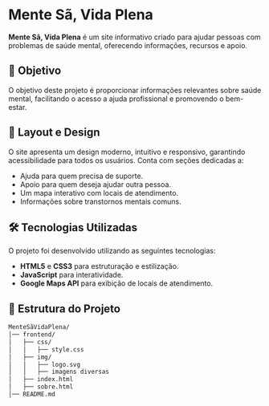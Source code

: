 # Mente Sã, Vida Plena

**Mente Sã, Vida Plena** é um site informativo criado para ajudar pessoas com problemas de saúde mental, oferecendo informações, recursos e apoio.

## 🌟 Objetivo
O objetivo deste projeto é proporcionar informações relevantes sobre saúde mental, facilitando o acesso a ajuda profissional e promovendo o bem-estar.

## 🎨 Layout e Design
O site apresenta um design moderno, intuitivo e responsivo, garantindo acessibilidade para todos os usuários. Conta com seções dedicadas a:
- Ajuda para quem precisa de suporte.
- Apoio para quem deseja ajudar outra pessoa.
- Um mapa interativo com locais de atendimento.
- Informações sobre transtornos mentais comuns.

## 🛠 Tecnologias Utilizadas
O projeto foi desenvolvido utilizando as seguintes tecnologias:
- **HTML5** e **CSS3** para estruturação e estilização.
- **JavaScript** para interatividade.
- **Google Maps API** para exibição de locais de atendimento.

## 📝 Estrutura do Projeto
```bash
MenteSãVidaPlena/
│── frontend/
│   ├── css/
│   │   ├── style.css
│   ├── img/
│   │   ├── logo.svg
│   │   ├── imagens diversas
│   ├── index.html
│   ├── sobre.html
│── README.md


